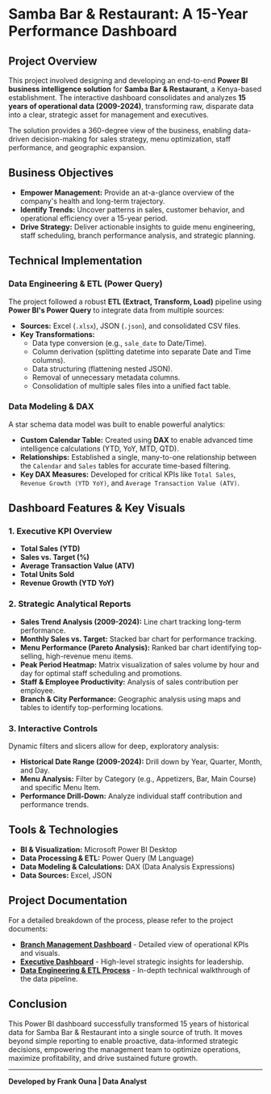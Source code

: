 # Samba Bar & Restaurant: A 15-Year Performance Dashboard

## Project Overview
This project involved designing and developing an end-to-end **Power BI business intelligence solution** for **Samba Bar & Restaurant**, a Kenya-based establishment. The interactive dashboard consolidates and analyzes **15 years of operational data (2009-2024)**, transforming raw, disparate data into a clear, strategic asset for management and executives.

The solution provides a 360-degree view of the business, enabling data-driven decision-making for sales strategy, menu optimization, staff performance, and geographic expansion.



## Business Objectives
-   **Empower Management:** Provide an at-a-glance overview of the company's health and long-term trajectory.
-   **Identify Trends:** Uncover patterns in sales, customer behavior, and operational efficiency over a 15-year period.
-   **Drive Strategy:** Deliver actionable insights to guide menu engineering, staff scheduling, branch performance analysis, and strategic planning.

## Technical Implementation

### Data Engineering & ETL (Power Query)
The project followed a robust **ETL (Extract, Transform, Load)** pipeline using **Power BI's Power Query** to integrate data from multiple sources:
-   **Sources:** Excel (`.xlsx`), JSON (`.json`), and consolidated CSV files.
-   **Key Transformations:**
    -   Data type conversion (e.g., `sale_date` to Date/Time).
    -   Column derivation (splitting datetime into separate Date and Time columns).
    -   Data structuring (flattening nested JSON).
    -   Removal of unnecessary metadata columns.
    -   Consolidation of multiple sales files into a unified fact table.

### Data Modeling & DAX
A star schema data model was built to enable powerful analytics:
-   **Custom Calendar Table:** Created using **DAX** to enable advanced time intelligence calculations (YTD, YoY, MTD, QTD).
-   **Relationships:** Established a single, many-to-one relationship between the `Calendar` and `Sales` tables for accurate time-based filtering.
-   **Key DAX Measures:** Developed for critical KPIs like `Total Sales`, `Revenue Growth (YTD YoY)`, and `Average Transaction Value (ATV)`.

## Dashboard Features & Key Visuals

### 1. Executive KPI Overview
-   **Total Sales (YTD)**
-   **Sales vs. Target (%)**
-   **Average Transaction Value (ATV)**
-   **Total Units Sold**
-   **Revenue Growth (YTD YoY)**

### 2. Strategic Analytical Reports
-   **Sales Trend Analysis (2009-2024):** Line chart tracking long-term performance.
-   **Monthly Sales vs. Target:** Stacked bar chart for performance tracking.
-   **Menu Performance (Pareto Analysis):** Ranked bar chart identifying top-selling, high-revenue menu items.
-   **Peak Period Heatmap:** Matrix visualization of sales volume by hour and day for optimal staff scheduling and promotions.
-   **Staff & Employee Productivity:** Analysis of sales contribution per employee.
-   **Branch & City Performance:** Geographic analysis using maps and tables to identify top-performing locations.

### 3. Interactive Controls
Dynamic filters and slicers allow for deep, exploratory analysis:
-   **Historical Date Range (2009-2024):** Drill down by Year, Quarter, Month, and Day.
-   **Menu Analysis:** Filter by Category (e.g., Appetizers, Bar, Main Course) and specific Menu Item.
-   **Performance Drill-Down:** Analyze individual staff contribution and performance trends.

## Tools & Technologies
-   **BI & Visualization:** Microsoft Power BI Desktop
-   **Data Processing & ETL:** Power Query (M Language)
-   **Data Modeling & Calculations:** DAX (Data Analysis Expressions)
-   **Data Sources:** Excel, JSON

## Project Documentation
For a detailed breakdown of the process, please refer to the project documents:
-   **[Branch Management Dashboard](./documentation/business-requirements/Branch_Management_Dashboard_v2.pdf)** - Detailed view of operational KPIs and visuals.
-   **[Executive Dashboard](./Top_Management_Dashboard_v2.pdf)** - High-level strategic insights for leadership.
-   **[Data Engineering & ETL Process](./Power_BI_Data_Engineering_ETL_v2.pdf)** - In-depth technical walkthrough of the data pipeline.

## Conclusion
This Power BI dashboard successfully transformed 15 years of historical data for Samba Bar & Restaurant into a single source of truth. It moves beyond simple reporting to enable proactive, data-informed strategic decisions, empowering the management team to optimize operations, maximize profitability, and drive sustained future growth.

---
**Developed by Frank Ouna | Data Analyst**
